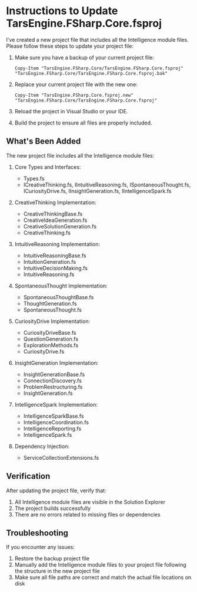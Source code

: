 ﻿# Instructions to Update TarsEngine.FSharp.Core.fsproj

I've created a new project file that includes all the Intelligence module files. Please follow these steps to update your project file:

1. Make sure you have a backup of your current project file:
   ```
   Copy-Item "TarsEngine.FSharp.Core/TarsEngine.FSharp.Core.fsproj" "TarsEngine.FSharp.Core/TarsEngine.FSharp.Core.fsproj.bak"
   ```

2. Replace your current project file with the new one:
   ```
   Copy-Item "TarsEngine.FSharp.Core.fsproj.new" "TarsEngine.FSharp.Core/TarsEngine.FSharp.Core.fsproj"
   ```

3. Reload the project in Visual Studio or your IDE.

4. Build the project to ensure all files are properly included.

## What's Been Added

The new project file includes all the Intelligence module files:

1. Core Types and Interfaces:
   - Types.fs
   - ICreativeThinking.fs, IIntuitiveReasoning.fs, ISpontaneousThought.fs, ICuriosityDrive.fs, IInsightGeneration.fs, IIntelligenceSpark.fs

2. CreativeThinking Implementation:
   - CreativeThinkingBase.fs
   - CreativeIdeaGeneration.fs
   - CreativeSolutionGeneration.fs
   - CreativeThinking.fs

3. IntuitiveReasoning Implementation:
   - IntuitiveReasoningBase.fs
   - IntuitionGeneration.fs
   - IntuitiveDecisionMaking.fs
   - IntuitiveReasoning.fs

4. SpontaneousThought Implementation:
   - SpontaneousThoughtBase.fs
   - ThoughtGeneration.fs
   - SpontaneousThought.fs

5. CuriosityDrive Implementation:
   - CuriosityDriveBase.fs
   - QuestionGeneration.fs
   - ExplorationMethods.fs
   - CuriosityDrive.fs

6. InsightGeneration Implementation:
   - InsightGenerationBase.fs
   - ConnectionDiscovery.fs
   - ProblemRestructuring.fs
   - InsightGeneration.fs

7. IntelligenceSpark Implementation:
   - IntelligenceSparkBase.fs
   - IntelligenceCoordination.fs
   - IntelligenceReporting.fs
   - IntelligenceSpark.fs

8. Dependency Injection:
   - ServiceCollectionExtensions.fs

## Verification

After updating the project file, verify that:
1. All Intelligence module files are visible in the Solution Explorer
2. The project builds successfully
3. There are no errors related to missing files or dependencies

## Troubleshooting

If you encounter any issues:
1. Restore the backup project file
2. Manually add the Intelligence module files to your project file following the structure in the new project file
3. Make sure all file paths are correct and match the actual file locations on disk
